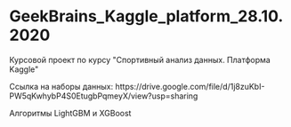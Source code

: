 # GeekBrains_Kaggle_platform_28.10.2020
Курсовой проект по курсу "Спортивный анализ данных. Платформа Kaggle"
</p>Ссылка на наборы данных: https://drive.google.com/file/d/1j8zuKbI-PW5qKwhybP4S0EtugbPqmeyX/view?usp=sharing
</p>Алгоритмы LightGBM и XGBoost
